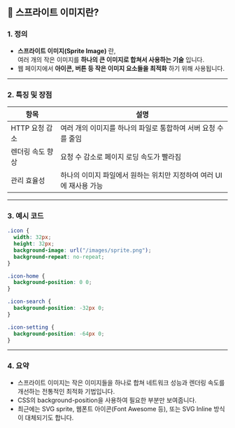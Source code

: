 ## 🧩 스프라이트 이미지란?

### 1. 정의

- **스프라이트 이미지(Sprite Image)** 란,  
  여러 개의 작은 이미지를 **하나의 큰 이미지로 합쳐서 사용하는 기술** 입니다.
- 웹 페이지에서 **아이콘, 버튼 등 작은 이미지 요소들을 최적화** 하기 위해 사용됩니다.

---

### 2. 특징 및 장점

| 항목             | 설명                                                                |
| ---------------- | ------------------------------------------------------------------- |
| HTTP 요청 감소   | 여러 개의 이미지를 하나의 파일로 통합하여 서버 요청 수를 줄임       |
| 렌더링 속도 향상 | 요청 수 감소로 페이지 로딩 속도가 빨라짐                            |
| 관리 효율성      | 하나의 이미지 파일에서 원하는 위치만 지정하여 여러 UI에 재사용 가능 |

---

### 3. 예시 코드

```css
.icon {
  width: 32px;
  height: 32px;
  background-image: url("/images/sprite.png");
  background-repeat: no-repeat;
}

.icon-home {
  background-position: 0 0;
}

.icon-search {
  background-position: -32px 0;
}

.icon-setting {
  background-position: -64px 0;
}
```

---

### 4. 요약

- 스프라이트 이미지는 작은 이미지들을 하나로 합쳐 네트워크 성능과 렌더링 속도를 개선하는 전통적인 최적화 기법입니다.
- CSS의 background-position을 사용하여 필요한 부분만 보여줍니다.
- 최근에는 SVG sprite, 웹폰트 아이콘(Font Awesome 등), 또는 SVG Inline 방식이 대체되기도 합니다.
